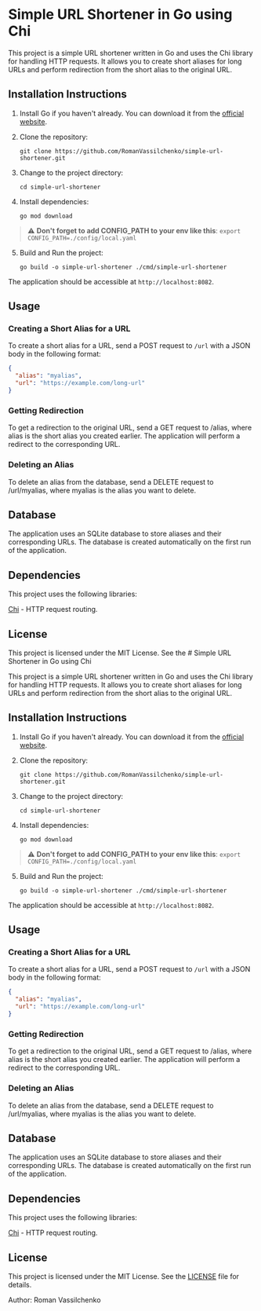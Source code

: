 # Simple URL Shortener in Go using Chi

This project is a simple URL shortener written in Go and uses the Chi library for handling HTTP requests. It allows you to create short aliases for long URLs and perform redirection from the short alias to the original URL.

## Installation Instructions

1. Install Go if you haven't already. You can download it from the [official website](https://golang.org/).

2. Clone the repository:

    ```shell
    git clone https://github.com/RomanVassilchenko/simple-url-shortener.git
    ```

3. Change to the project directory:

    ```shell
    cd simple-url-shortener
    ```

4. Install dependencies:

    ```shell
    go mod download
    ```
> :warning: **Don't forget to add CONFIG_PATH to your env like this**: ```export CONFIG_PATH=./config/local.yaml```

5. Build and Run the project:

    ```shell
    go build -o simple-url-shortener ./cmd/simple-url-shortener
    ```

The application should be accessible at `http://localhost:8082`.

## Usage

### Creating a Short Alias for a URL

To create a short alias for a URL, send a POST request to `/url` with a JSON body in the following format:

```json
{
  "alias": "myalias",
  "url": "https://example.com/long-url"
}
```

### Getting Redirection
To get a redirection to the original URL, send a GET request to /alias, where alias is the short alias you created earlier. The application will perform a redirect to the corresponding URL.

### Deleting an Alias
To delete an alias from the database, send a DELETE request to /url/myalias, where myalias is the alias you want to delete.

## Database
The application uses an SQLite database to store aliases and their corresponding URLs. The database is created automatically on the first run of the application.

## Dependencies
This project uses the following libraries:

[Chi](https://github.com/go-chi/chi) - HTTP request routing.

## License
This project is licensed under the MIT License. See the # Simple URL Shortener in Go using Chi

This project is a simple URL shortener written in Go and uses the Chi library for handling HTTP requests. It allows you to create short aliases for long URLs and perform redirection from the short alias to the original URL.

## Installation Instructions

1. Install Go if you haven't already. You can download it from the [official website](https://golang.org/).

2. Clone the repository:

    ```shell
    git clone https://github.com/RomanVassilchenko/simple-url-shortener.git
    ```

3. Change to the project directory:

    ```shell
    cd simple-url-shortener
    ```

4. Install dependencies:

    ```shell
    go mod download
    ```
> :warning: **Don't forget to add CONFIG_PATH to your env like this**: ```export CONFIG_PATH=./config/local.yaml```

5. Build and Run the project:

    ```shell
    go build -o simple-url-shortener ./cmd/simple-url-shortener
    ```

The application should be accessible at `http://localhost:8082`.

## Usage

### Creating a Short Alias for a URL

To create a short alias for a URL, send a POST request to `/url` with a JSON body in the following format:

```json
{
  "alias": "myalias",
  "url": "https://example.com/long-url"
}
```

### Getting Redirection
To get a redirection to the original URL, send a GET request to /alias, where alias is the short alias you created earlier. The application will perform a redirect to the corresponding URL.

### Deleting an Alias
To delete an alias from the database, send a DELETE request to /url/myalias, where myalias is the alias you want to delete.

## Database
The application uses an SQLite database to store aliases and their corresponding URLs. The database is created automatically on the first run of the application.

## Dependencies
This project uses the following libraries:

[Chi](https://github.com/go-chi/chi) - HTTP request routing.

## License
This project is licensed under the MIT License. See the [LICENSE](./LICENSE) file for details.


Author: Roman Vassilchenko
